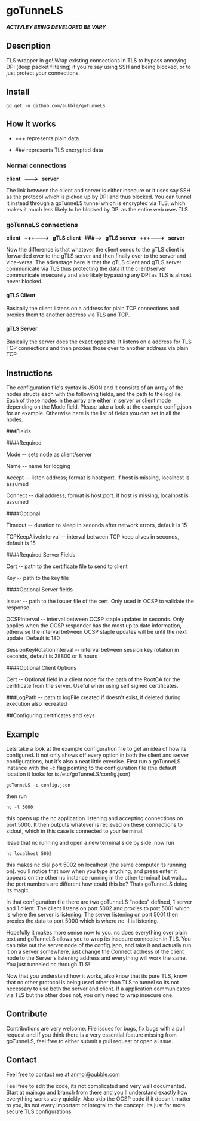 # goTunneLS

***ACTIVLEY BEING DEVELOPED BE VARY***


## Description

TLS wrapper in go! Wrap existing connections in TLS to bypass annoying DPI (deep packet filtering) if you're say using SSH and being blocked, or to just protect your connections.

## Install

	go get -u github.com/aubble/goTunneLS

## How it works

 * +++ represents plain data

 * \#\#\# represents TLS encrypted data

### Normal connections

**client &nbsp; ---> &nbsp; server**

The link between the client and server is either insecure or it uses say SSH as the protocol which is picked up by DPI and thus blocked. You can tunnel it instead through a goTunneLS tunnel which is encrypted via TLS, which makes it much less likely to be blocked by DPI as the entire web uses TLS.

### goTunneLS connections

**client &nbsp; +++---> &nbsp; gTLS client &nbsp; ###--> &nbsp; gTLS server &nbsp; +++---> &nbsp; server**

Now the difference is that whatever the client sends to the gTLS client is forwarded over to the gTLS server and then finally over to the server and vice-versa. The advantage here is that the gTLS client and gTLS server communicate via TLS thus protecting the data if the client/server communicate insecurely and also likely bypassing any DPI as TLS is almost never blocked.

#### gTLS Client

Basically the client listens on a address for plain TCP connections and proxies them to another address via TLS and TCP.

#### gTLS Server

Basically the server does the exact opposite. It listens on a address for TLS TCP connections and then proxies those over to another address via plain TCP.

## Instructions

The configuration file's syntax is JSON and it consists of an array of the nodes structs each with the following fields, and the path to the logFile. Each of these nodes in the array are either in server or client mode depending on the Mode field. Please take a look at the example config.json for an example. Otherwise here is the list of fields you can set in all the nodes.

###Fields

####Required

Mode -- sets node as client/server

Name -- name for logging

Accept -- listen address; format is host:port. If host is missing, localhost is assumed

Connect -- dial address; format is host:port. If host is missing, localhost is assumed


####Optional

Timeout -- duration to sleep in seconds after network errors, default is 15

TCPKeepAliveInterval -- interval between TCP keep alives in seconds, default is 15


####Required Server Fields

Cert -- path to the certificate file to send to client

Key -- path to the key file


####Optional Server fields

Issuer -- path to the issuer file of the cert. Only used in OCSP to validate the response.

OCSPInterval -- interval between OCSP staple updates in seconds. Only applies when the OCSP responder has the most up to date information, otherwise the interval between OCSP staple updates will be until the next update. Default is 180

SessionKeyRotationInterval -- interval between session key rotation in seconds, default is 28800 or 8 hours


####Optional Client Options

Cert -- Optional field in a client node for the path of the RootCA for the certificate from the server. Useful when using self signed certificates.

###LogPath -- path to logFile 
created if doesn't exist, if deleted during execution also recreated

##Configuring certificates and keys

## Example
Lets take a look at the example configuration file to get an idea of how its configured.
It not only shows off every option in both the client and server configurations, but it's also a neat little exercise. First run a goTunneLS instance with the -c flag pointing to the configuration file (the default location it looks for is /etc/goTunneLS/config.json)

	goTunneLS -c config.json

then run

	nc -l 5000

this opens up the nc application listening and accepting connections on port 5000. It then outputs whatever is recieved on these connections to stdout, which in this case is connected to your terminal.

leave that nc running and open a new terminal side by side. now run

	nc localhost 5002

this makes nc dial port 5002 on localhost (the same computer its running on). you'll notice that now when you type anything, and press enter it appears on the other nc instance running in the other terminal! but wait.... the port numbers are different how could this be? Thats goTunneLS doing its magic.

In that configuration file there are two goTunneLS "nodes" defined, 1 server and 1 client. The client listens on port 5002 and proxies to port 5001 which is where the server is listening. The server listening on port 5001 then proxies the data to port 5000 which is where nc -l is listening.

Hopefully it makes more sense now to you. nc does everything over plain text and goTunneLS allows you to wrap its insecure connection in TLS. You can take out the server node of the config.json, and take it and actually run it on a server somewhere, just change the Connect address of the client node to the Server's listening address and everything will work the same. You just tunneled nc through TLS!

Now that you understand how it works, also know that its pure TLS, know that no other protocol is being used other than TLS to tunnel so its not necessary to use both the server and client. If a application communicates via TLS but the other does not, you only need to wrap insecure one.

## Contribute

Contributions are very welcome. File issues for bugs, fix bugs with a pull request and if you think there is a very essential feature missing from goTunneLS, feel free to either submit a pull request or open a issue.

## Contact

Feel free to contact me at anmol@aubble.com

Feel free to edit the code, its not complicated and very well documented. Start at main.go and branch from there and you'll understand exactly how everything works very quickly. Also skip the OCSP code if it doesn't matter to you, its not every important or integral to the concept. Its just for more secure TLS configurations.
